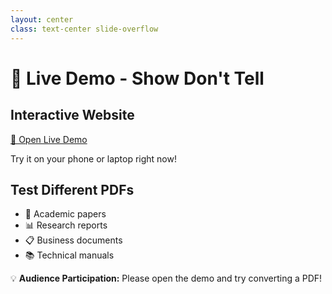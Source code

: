 ```yaml
---
layout: center
class: text-center slide-overflow
---
```


# 🎯 Live Demo - Show Don't Tell

<div class="grid grid-cols-1 md:grid-cols-2 gap-8 mt-8">
  <div class="space-y-4">
    <h2 class="text-2xl font-bold">Interactive Website</h2>
    <div class="text-lg">
      <a href="https://pdf2markdown.tech:24680/" target="_blank" 
         class="bg-blue-500 hover:bg-blue-600 text-white px-6 py-3 rounded-lg inline-block transition-colors">
        🚀 Open Live Demo
      </a>
    </div>
    <p class="text-gray-600">
      Try it on your phone or laptop right now!
    </p>
  </div>

  <div class="space-y-4">
    <h2 class="text-2xl font-bold">Test Different PDFs</h2>
    <ul class="text-left space-y-2">
      <li>📄 Academic papers</li>
      <li>📊 Research reports</li>
      <li>📋 Business documents</li>
      <li>📚 Technical manuals</li>
    </ul>
  </div>
</div>

<div class="mt-12 p-4 bg-yellow-100 rounded-lg">
  <p class="text-lg text-yellow-800">
    💡 <strong>Audience Participation:</strong> Please open the demo and try converting a PDF!
  </p>
</div> 